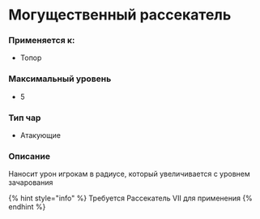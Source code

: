 # Могущественный рассекатель

### Применяется к:

* Топор

### Максимальный уровень&#x20;

* 5

### Тип чар

* Атакующие

### Описание&#x20;

Наносит урон игрокам в радиусе, который увеличивается с уровнем зачарования

{% hint style="info" %}
Требуется Рассекатель VII для применения
{% endhint %}
